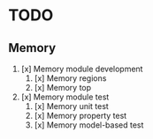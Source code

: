 # TODO

## Memory

1. [x] Memory module development
   1. [x] Memory regions
   2. [x] Memory top
2. [x] Memory module test
   1. [x] Memory unit test
   2. [x] Memory property test
   3. [x] Memory model-based test
